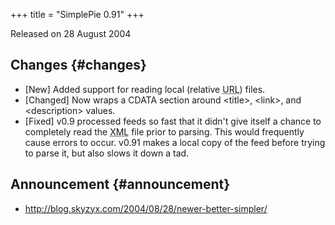 +++
title = "SimplePie 0.91"
+++

Released on 28 August 2004

## Changes {#changes}

- \[New\] Added support for reading local (relative <abbr title="Uniform Resource Locator">URL</abbr>) files.
- \[Changed\] Now wraps a CDATA section around \<title\>, \<link\>, and \<description\> values.
- \[Fixed\] v0.9 processed feeds so fast that it didn't give itself a chance to completely read the <abbr title="Extensible Markup Language">XML</abbr> file prior to parsing. This would frequently cause errors to occur. v0.91 makes a local copy of the feed before trying to parse it, but also slows it down a tad.

## Announcement {#announcement}

- <http://blog.skyzyx.com/2004/08/28/newer-better-simpler/>

